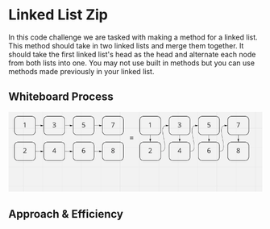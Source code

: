 # Linked List Zip

In this code challenge we are tasked with making a method for a linked list. This method should take in two linked lists and merge them together. It should take the first linked list's head as the head and alternate each node from both lists into one. You may not use built in methods but you can use methods made previously in your linked list.

## Whiteboard Process

<img src="./linked-list-zip.png" alt="linked-list-zip" />

## Approach & Efficiency

